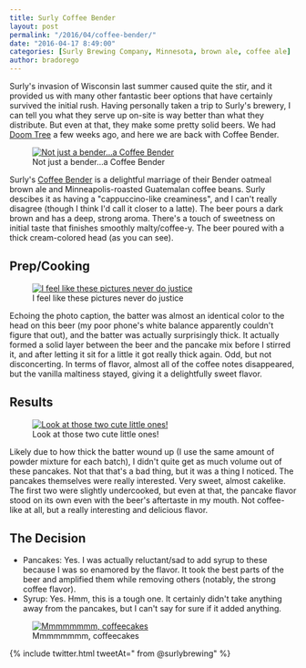 ```yaml
---
title: Surly Coffee Bender
layout: post
permalink: "/2016/04/coffee-bender/"
date: "2016-04-17 8:49:00"
categories: [Surly Brewing Company, Minnesota, brown ale, coffee ale]
author: bradorego
---
```


Surly's invasion of Wisconsin last summer caused quite the stir, and it provided us with many other fantastic beer options that have certainly survived the initial rush. Having personally taken a trip to Surly's brewery, I can tell you what they serve up on-site is way better than what they distribute. But even at that, they make some pretty solid beers. We had <a href="/2016/03/doom-tree/" target="_blank">Doom Tree</a> a few weeks ago, and here we are back with Coffee Bender.

<figure class="imageWrap">
  <a href="{{ site.url }}/assets/full/coffeebender/beer.jpg" target="_blank">
    <img src="{{ site.url }}/assets/compressed/coffeebender/beer.jpg" alt="Not just a bender...a Coffee Bender" />
  </a>
  <figcaption>
    Not just a bender...a Coffee Bender
  </figcaption>
</figure>

Surly's <a href="http://surlybrewing.com/beer/coffee-bender/" target="_blank">Coffee Bender</a> is a delightful marriage of their Bender oatmeal brown ale and Minneapolis-roasted Guatemalan coffee beans. Surly descibes it as having a "cappuccino-like creaminess", and I can't really disagree (though I think I'd call it closer to a latte). The beer pours a dark brown and has a deep, strong aroma. There's a touch of sweetness on initial taste that finishes smoothly malty/coffee-y. The beer poured with a thick cream-colored head (as you can see).

## Prep/Cooking

<figure class="imageWrap">
  <a href="{{ site.url }}/assets/full/coffeebender/batter.jpg" target="_blank">
    <img src="{{ site.url }}/assets/compressed/coffeebender/batter.jpg" alt="I feel like these pictures never do justice" />
  </a>
  <figcaption>
    I feel like these pictures never do justice
  </figcaption>
</figure>

Echoing the photo caption, the batter was almost an identical color to the head on this beer (my poor phone's white balance apparently couldn't figure that out), and the batter was actually surprisingly thick. It actually formed a solid layer between the beer and the pancake mix before I stirred it, and after letting it sit for a little it got really thick again. Odd, but not disconcerting. In terms of flavor, almost all of the coffee notes disappeared, but the vanilla maltiness stayed, giving it a delightfully sweet flavor.

## Results

<figure class="imageWrap">
  <a href="{{ site.url }}/assets/full/coffeebender/pancakes.jpg" target="_blank">
    <img src="{{ site.url }}/assets/compressed/coffeebender/pancakes.jpg" alt="Look at those two cute little ones!" />
  </a>
  <figcaption>
    Look at those two cute little ones!
  </figcaption>
</figure>

Likely due to how thick the batter wound up (I use the same amount of powder mixture for each batch), I didn't quite get as much volume out of these pancakes. Not that that's a bad thing, but it was a thing I noticed. The pancakes themselves were really interested. Very sweet, almost cakelike. The first two were slightly undercooked, but even at that, the pancake flavor stood on its own even with the beer's aftertaste in my mouth. Not coffee-like at all, but a really interesting and delicious flavor.

## The Decision

* Pancakes: Yes. I was actually reluctant/sad to add syrup to these because I was so enamored by the flavor. It took the best parts of the beer and amplified them while removing others (notably, the strong coffee flavor).
* Syrup: Yes. Hmm, this is a tough one. It certainly didn't take anything away from the pancakes, but I can't say for sure if it added anything.

<figure class="imageWrap">
  <a href="{{ site.url }}/assets/full/coffeebender/syrup.jpg" target="_blank">
    <img src="{{ site.url }}/assets/compressed/coffeebender/syrup.jpg" alt="Mmmmmmmm, coffeecakes" />
  </a>
  <figcaption>
    Mmmmmmmm, coffeecakes
  </figcaption>
</figure>

{% include twitter.html tweetAt=" from @surlybrewing" %}
